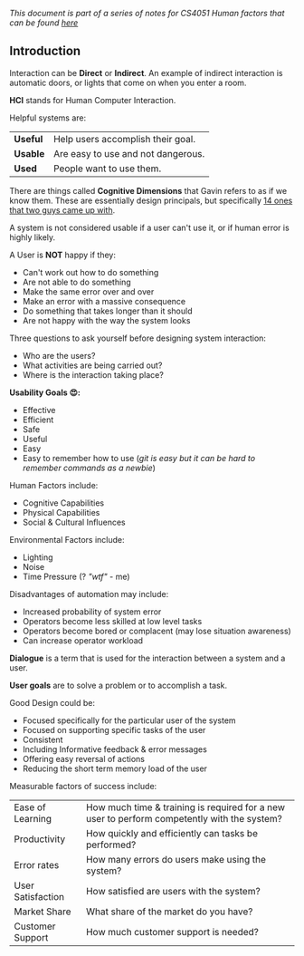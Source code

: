 *This document is part of a series of notes for CS4051 Human factors that can be found [here](https://github.com/nating/personal-notes/blob/master/fourth-year/human-factors/notes)*

## Introduction

Interaction can be **Direct** or **Indirect**. An example of indirect interaction is automatic doors, or lights that come on when you enter a room.

**HCI** stands for Human Computer Interaction.

Helpful systems are:

|      |   |
|------|---|
|**Useful**|Help users accomplish their goal.
|**Usable**|Are easy to use and not dangerous.
|**Used**  |People want to use them.

There are things called **Cognitive Dimensions** that Gavin refers to as if we know them. These are essentially design principals, but specifically [14 ones that two guys came up with](https://en.wikipedia.org/wiki/Cognitive_dimensions_of_notations).

A system is not considered usable if a user can't use it, or if human error is highly likely.

A User is **NOT** happy if they:  
* Can't work out how to do something
* Are not able to do something
* Make the same error over and over
* Make an error with a massive consequence
* Do something that takes longer than it should
* Are not happy with the way the system looks

Three questions to ask yourself before designing system interaction:  
* Who are the users?
* What activities are being carried out?
* Where is the interaction taking place?

**Usability Goals 😍:**  
* Effective
* Efficient
* Safe
* Useful
* Easy
* Easy to remember how to use (*git is easy but it can be hard to remember commands as a newbie*)

Human Factors include:  
* Cognitive Capabilities
* Physical Capabilities
* Social & Cultural Influences

Environmental Factors include:  
* Lighting
* Noise
* Time Pressure (? *"wtf"* - me)

Disadvantages of automation may include:  
* Increased probability of system error
* Operators become less skilled at low level tasks
* Operators become bored or complacent (may lose situation awareness)
* Can increase operator workload

**Dialogue** is a term that is used for the interaction between a system and a user.

**User goals** are to solve a problem or to accomplish a task.

Good Design could be:  
* Focused specifically for the particular user of the system
* Focused on supporting specific tasks of the user
* Consistent
* Including Informative feedback & error messages
* Offering easy reversal of actions
* Reducing the short term memory load of the user

Measurable factors of success include:  

|||
|---|---|
|Ease of Learning|How much time & training is required for a new user to perform competently with the system?|
|Productivity|How quickly and efficiently can tasks be performed?|
|Error rates|How many errors do users make using the system?|
|User Satisfaction|How satisfied are users with the system?|
|Market Share|What share of the market do you have?|
|Customer Support|How much customer support is needed?|
